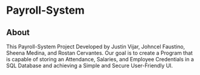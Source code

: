 # Payroll-System

## About

This Payroll-System Project Developed by Justin Vijar, Johncel Faustino, Sheena Medina, and Rostan Cervantes.
Our goal is to create a Program that is capable of storing an Attendance, Salaries, and Employee Credentials
in a SQL Database and achieving a Simple and Secure User-Friendly UI.


